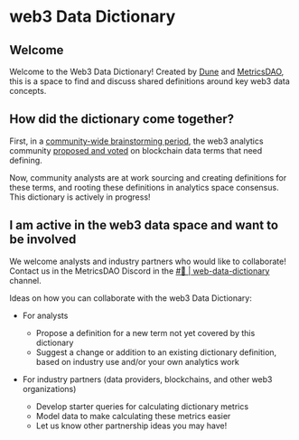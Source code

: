 # web3 Data Dictionary

## Welcome

Welcome to the Web3 Data Dictionary! Created by [Dune](https://dune.com/) and [MetricsDAO](https://metricsdao.xyz/), this is a space to find and discuss shared definitions around key web3 data concepts.

## How did the dictionary come together?

First, in a [community-wide brainstorming period](https://metricsdao.notion.site/web3-Data-Dictionary-750546b7d18447f39ac145f8e9532f4f), the web3 analytics community [proposed and voted](https://bounty.metricsdao.xyz/bounty-programs/web3-data-glossary) on blockchain data terms that need defining.

Now, community analysts are at work sourcing and creating definitions for these terms, and rooting these definitions in analytics space consensus. This dictionary is actively in progress!

## I am active in the web3 data space and want to be involved

We welcome analysts and industry partners who would like to collaborate! Contact us in the MetricsDAO Discord in the [#📖 | web-data-dictionary ](https://discord.com/channels/902943676685230100/1034872887309500436)channel.

Ideas on how you can collaborate with the web3 Data Dictionary:

* For analysts
  * Propose a definition for a new term not yet covered by this dictionary
  * Suggest a change or addition to an existing dictionary definition, based on industry use and/or your own analytics work
*   For industry partners (data providers, blockchains, and other web3 organizations)

    * Develop starter queries for calculating dictionary metrics
    * Model data to make calculating these metrics easier
    * Let us know other partnership ideas you may have!

    &#x20;
